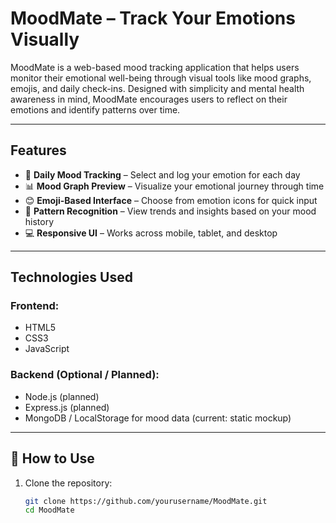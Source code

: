 
# MoodMate – Track Your Emotions Visually

MoodMate is a web-based mood tracking application that helps users monitor their emotional well-being through visual tools like mood graphs, emojis, and daily check-ins. Designed with simplicity and mental health awareness in mind, MoodMate encourages users to reflect on their emotions and identify patterns over time.

---

## Features

- 📅 **Daily Mood Tracking** – Select and log your emotion for each day  
- 📊 **Mood Graph Preview** – Visualize your emotional journey through time  
- 😊 **Emoji-Based Interface** – Choose from emotion icons for quick input  
- 🔁 **Pattern Recognition** – View trends and insights based on your mood history  
- 💻 **Responsive UI** – Works across mobile, tablet, and desktop

---

## Technologies Used

### Frontend:
- HTML5  
- CSS3  
- JavaScript

### Backend (Optional / Planned):
- Node.js (planned)  
- Express.js (planned)  
- MongoDB / LocalStorage for mood data (current: static mockup)

---

## 📌 How to Use

1. Clone the repository:
   ```bash
   git clone https://github.com/yourusername/MoodMate.git
   cd MoodMate
